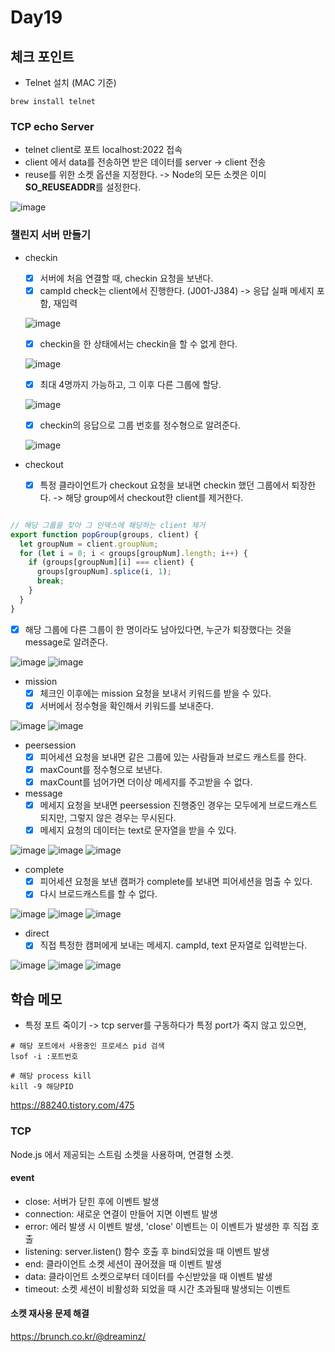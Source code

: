 # Day19

## 체크 포인트
- Telnet 설치 (MAC 기준)
```
brew install telnet
```
### TCP echo Server

- telnet client로 포트 localhost:2022 접속
- client 에서 data를 전송하면 받은 데이터를 server -> client 전송 
- reuse를 위한 소켓 옵션을 지정한다. -> Node의 모든 소켓은 이미 **SO_REUSEADDR**를 설정한다.

![image](https://user-images.githubusercontent.com/64758931/184106349-53f22229-a485-4059-8a89-00056ac659e1.png)

### 챌린지 서버 만들기

- checkin
  - [x] 서버에 처음 연결할 때, checkin 요청을 보낸다.
  - [x] campId check는 client에서 진행한다. (J001-J384) -> 응답 실패 메세지 포함, 재입력
  
  ![image](https://user-images.githubusercontent.com/64758931/184178667-b9a40fc6-0daf-4c59-8456-5452d9b38eb7.png)

  - [x] checkin을 한 상태에서는 checkin을 할 수 없게 한다.
  
  ![image](https://user-images.githubusercontent.com/64758931/184178463-1c80d7a4-941b-4cbb-a441-f5c02f3574e6.png)

  - [x] 최대 4명까지 가능하고, 그 이후 다른 그룹에 할당.
  
  ![image](https://user-images.githubusercontent.com/64758931/184178330-47f6bcbf-aaba-4cc3-9621-966ea800f2ef.png)

  - [x] checkin의 응답으로 그룹 번호를 정수형으로 알려준다.   
  
  ![image](https://user-images.githubusercontent.com/64758931/184178803-22365a1a-c7ee-4121-bfb4-af4434dac0c2.png)


- checkout
  - [x] 특정 클라이언트가 checkout 요청을 보내면 checkin 했던 그룹에서 퇴장한다. -> 해당 group에서 checkout한 client를 제거한다. 


```javascript

// 해당 그룹을 찾아 그 인덱스에 해당하는 client 제거 
export function popGroup(groups, client) {
  let groupNum = client.groupNum;
  for (let i = 0; i < groups[groupNum].length; i++) {
    if (groups[groupNum][i] === client) {
      groups[groupNum].splice(i, 1);
      break;
    }
  }
}
```

  - [x] 해당 그룹에 다른 그룹이 한 명이라도 남아있다면, 누군가 퇴장했다는 것을 message로 알려준다.

![image](https://user-images.githubusercontent.com/64758931/184199598-36576a10-a8e4-4a6e-a91d-1fb3ff7dd583.png)
![image](https://user-images.githubusercontent.com/64758931/184199640-692d80ce-abef-4d14-97fc-358be44874f7.png)


- mission
  - [x] 체크인 이후에는 mission 요청을 보내서 키워드를 받을 수 있다.
  - [x] 서버에서 정수형을 확인해서 키워드를 보내준다.

![image](https://user-images.githubusercontent.com/64758931/184213178-30ebbab8-8319-4e12-bf7a-5e94bd2f1224.png)
![image](https://user-images.githubusercontent.com/64758931/184213224-2952abbb-48ad-4fdf-96da-a5fcd14c4d19.png)

- peersession
  - [x] 피어세션 요청을 보내면 같은 그룹에 있는 사람들과 브로드 캐스트를 한다.
  - [x] maxCount를 정수형으로 보낸다.
  - [x] maxCount를 넘어가면 더이상 메세지를 주고받을 수 없다.

- message
  - [x] 메세지 요청을 보내면 peersession 진행중인 경우는 모두에게 브로드캐스트 되지만, 그렇지 않은 경우는 무시된다.
  - [x] 메세지 요청의 데이터는 text로 문자열을 받을 수 있다.

![image](https://user-images.githubusercontent.com/64758931/184225541-6155913b-3134-44aa-9fde-8581ad8ee59e.png)
![image](https://user-images.githubusercontent.com/64758931/184225593-5412cbcb-c795-4d00-9f54-6e7f1797473f.png)
![image](https://user-images.githubusercontent.com/64758931/184225379-8f72cda1-55eb-4efb-be81-42d438ee1d70.png)

- complete
  - [x] 피어세션 요청을 보낸 캠퍼가 complete를 보내면 피어세션을 멈출 수 있다.
  - [x] 다시 브로드캐스트를 할 수 없다.

![image](https://user-images.githubusercontent.com/64758931/184234001-7119dff8-c2df-4d57-9b15-8fe7ec921d3c.png)
![image](https://user-images.githubusercontent.com/64758931/184234042-77c79c86-eeab-4a60-9f11-5b6ce9f831df.png)
![image](https://user-images.githubusercontent.com/64758931/184234079-109f5a7a-9177-4cb2-a03c-56d2c6f5b1ce.png)

- direct
  - [x] 직접 특정한 캠퍼에게 보내는 메세지. campId, text 문자열로 입력받는다.

![image](https://user-images.githubusercontent.com/64758931/184240092-0f465be1-f236-4bcf-98b9-b11aa0cb54e3.png)
![image](https://user-images.githubusercontent.com/64758931/184240132-dc44b2b8-2f69-4bd1-8dc8-b987823d6fbf.png)
![image](https://user-images.githubusercontent.com/64758931/184240209-74b46487-342a-478d-b3b7-9343b41a379b.png)


## 학습 메모
- 특정 포트 죽이기 -> tcp server를 구동하다가 특정 port가 죽지 않고 있으면,

```
# 해당 포트에서 사용중인 프로세스 pid 검색
lsof -i :포트번호

# 해당 process kill
kill -9 해당PID
```
  https://88240.tistory.com/475

### TCP
Node.js 에서 제공되는 스트림 소켓을 사용하며, 연결형 소켓.

#### event
- close: 서버가 닫힌 후에 이벤트 발생
- connection: 새로운 연결이 만들어 지면 이벤트 발생
- error: 에러 발생 시 이벤트 발생, 'close' 이벤트는 이 이벤트가 발생한 후 직접 호출
- listening: server.listen() 함수 호출 후 bind되었을 때 이벤트 발생
- end: 클라이언트 소켓 세션이 끊어졌을 때 이벤트 발생
- data: 클라이언트 소켓으로부터 데이터를 수신받았을 때 이벤트 발생
- timeout: 소켓 세션이 비활성화 되었을 때 시간 초과될때 발생되는 이벤트

#### 소켓 재사용 문제 해결

https://brunch.co.kr/@dreaminz/
